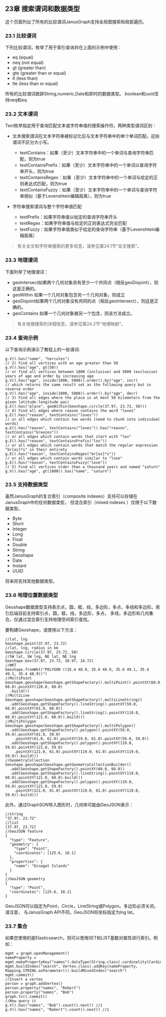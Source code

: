 23章 搜索谓词和数据类型
---
这个页面列出了所有的比较谓词JanusGraph支持全局图搜索和局部遍历。

### 23.1 比较谓词  
下列比较谓词，枚举了用于索引查询并在上面的示例中使用：  
- eq (equal)
- neq (not equal)
- gt (greater than)
- gte (greater than or equal)
- lt (less than)
- lte (less than or equal)

所有的比较谓词致辞String,numeric,Date和即时的数据类型。
boolean和uuid支持neq和eq

### 23.2 文本谓词

Text枚举指定用于查询匹配文本或字符串值的搜索操作符。两种类型谓词区别：

- 文本搜索谓词在文本字符串被标记化后与文本字符串中的单个单词匹配。这些谓词不区分大小写。

   - textContains：如果（至少）文本字符串中的一个单词与查询字符串匹配，则为true
   - textContainsPrefix：如果（至少）文本字符串中的一个单词以查询字符串开头，则为true
   - textContainsRegex：如果（至少）文本字符串中的一个单词与给定的正则表达式匹配，则为true
   - textContainsFuzzy：如果（至少）文本字符串中的一个单词与查询字符串相似（基于Levenshtein编辑距离），则为true
- 字符串搜索谓词与整个字符串值匹配

  -  textPrefix：如果字符串值以给定的查询字符串开头
  -  textRegex：如果字符串值与给定的正则表达式完全匹配
  -  textFuzzy：如果字符串值类似于给定的查询字符串（基于Levenshtein编辑距离）  

>有关全文和字符串搜索的更多信息，请参见第24.1节“全文搜索”。

### 23.3 地理谓词

下面列举了地理谓词：
- geoIntersect如果两个几何对象具有至少一个共同点（相反geoDisjoint），则这是正确的。
- geoWithin 如果一个几何对象包含另一个几何对象，则成立
- geoDisjoint如果两个几何对象没有共同的点（相反geoIntersect），则这是正确的。
- geoContains 如果一个几何对象被另一个包含，则该方法成立。

>有关地理搜索的详细信息，请参见第24.2节“地理映射”。
 ### 23.4 查询示例
 
 以下查询示例演示了教程上的一些谓词:

```
g.V().has("name", "hercules")
// 2) Find all vertices with an age greater than 50
g.V().has("age", gt(50))
// or find all vertices between 1000 (inclusive) and 5000 (exclusive) years of age and order by increasing age
g.V().has("age", inside(1000, 5000)).order().by("age", incr)
// which returns the same result set as the following query but in reverse order
g.V().has("age", inside(1000, 5000)).order().by("age", decr)
// 3) Find all edges where the place is at most 50 kilometers from the given latitude-longitude pair
g.E().has("place", geoWithin(Geoshape.circle(37.97, 23.72, 50)))
// 4) Find all edges where reason contains the word "loves"
g.E().has("reason", textContains("loves"))
// or all edges which contain two words (need to chunk into individual words)
g.E().has("reason", textContains("loves")).has("reason", textContains("breezes"))
// or all edges which contain words that start with "lov"
g.E().has("reason", textContainsPrefix("lov"))
// or all edges which contain words that match the regular expression "br[ez]*s" in their entirety
g.E().has("reason", textContainsRegex("br[ez]*s"))
// or all edges which contain words similar to "love"
g.E().has("reason", textContainsFuzzy("love"))
// 5) Find all vertices older than a thousand years and named "saturn"
g.V().has("age", gt(1000)).has("name", "saturn")
```

### 23.5 支持数据类型
虽然JanusGraph的复合索引（composite indexes）支持可以存储在JanusGraph中的任何数据类型，
但混合索引（mixed indexes ）仅限于以下数据类型。

- Byte
- Short
- Integer
- Long
- Float
- Double
- String
- Geoshape
- Date
- Instant
- UUID

将来将支持其他数据类型。

### 23.6 地理位置数据类型

Geoshape数据类型支持表示点，圆，框，线，多边形，多点，多线和多边形。索引后端目前支持索引点，圆，框，线，多边形，多点，
多线，多边形和几何集合。仅通过混合索引支持地理空间索引查找。  

要构建Geoshape，请使用以下方法：  

```
//lat, lng
Geoshape.point(37.97, 23.72)
//lat, lng, radius in km
Geoshape.circle(37.97, 23.72, 50)
//SW lat, SW lng, NE lat, NE lng
Geoshape.box(37.97, 23.72, 38.97, 24.72)
//WKT
Geoshape.fromWkt("POLYGON ((35.4 48.9, 35.6 48.9, 35.6 49.1, 35.4 49.1, 35.4 48.9))")
//MultiPoint
Geoshape.geoshape(Geoshape.getShapeFactory().multiPoint().pointXY(60.0, 60.0).pointXY(120.0, 60.0)
  .build())
//MultiLine
Geoshape.geoshape(Geoshape.getShapeFactory().multiLineString()
  .add(Geoshape.getShapeFactory().lineString().pointXY(59.0, 60.0).pointXY(61.0, 60.0))
  .add(Geoshape.getShapeFactory().lineString().pointXY(119.0, 60.0).pointXY(121.0, 60.0)).build())
//MultiPolygon
Geoshape.geoshape(Geoshape.getShapeFactory().multiPolygon()
  .add(Geoshape.getShapeFactory().polygon().pointXY(59.0, 59.0).pointXY(61.0, 59.0)
    .pointXY(61.0, 61.0).pointXY(59.0, 61.0).pointXY(59.0, 59.0))
  .add(Geoshape.getShapeFactory().polygon().pointXY(119.0, 59.0).pointXY(121.0, 59.0)
    .pointXY(121.0, 61.0).pointXY(119.0, 61.0).pointXY(119.0, 59.0)).build())
//GeometryCollection
Geoshape.geoshape(Geoshape.getGeometryCollectionBuilder()
  .add(Geoshape.getShapeFactory().pointXY(60.0, 60.0))
  .add(Geoshape.getShapeFactory().lineString().pointXY(119.0, 60.0).pointXY(121.0, 60.0).build())
  .add(Geoshape.getShapeFactory().polygon().pointXY(119.0, 59.0).pointXY(121.0, 59.0)
    .pointXY(121.0, 61.0).pointXY(119.0, 61.0).pointXY(119.0, 59.0)).build())
```

此外，通过GraphSON导入图形时，几何体可能由GeoJSON表示：
```
//string
"37.97, 23.72"
//list
[37.97, 23.72]
//GeoJSON feature
{
  "type": "Feature",
  "geometry": {
    "type": "Point",
    "coordinates": [125.6, 10.1]
  },
  "properties": {
    "name": "Dinagat Islands"
  }
}
//GeoJSON geometry
{
  "type": "Point",
  "coordinates": [125.6, 10.1]
}
```
GeoJSON可以指定为Point，Circle，LineString或Polygon。多边形必须关闭。请注意，
与JanusGraph API不同，GeoJSON将坐标指定为lng lat。

### 23.7 集合
如果您使用的是Elasticsearch，则可以使用SET和LIST基数对属性进行索引。例如：
```
mgmt = graph.openManagement()
nameProperty = mgmt.makePropertyKey("names").dataType(String.class).cardinality(Cardinality.SET).make()
mgmt.buildIndex("search", Vertex.class).addKey(nameProperty, Mapping.STRING.asParameter()).buildMixedIndex("search")
mgmt.commit()
//Insert a vertex
person = graph.addVertex()
person.property("names", "Robert")
person.property("names", "Bob")
graph.tx().commit()
//Now query it
g.V().has("names", "Bob").count().next() //1
g.V().has("names", "Robert").count().next() //1
```